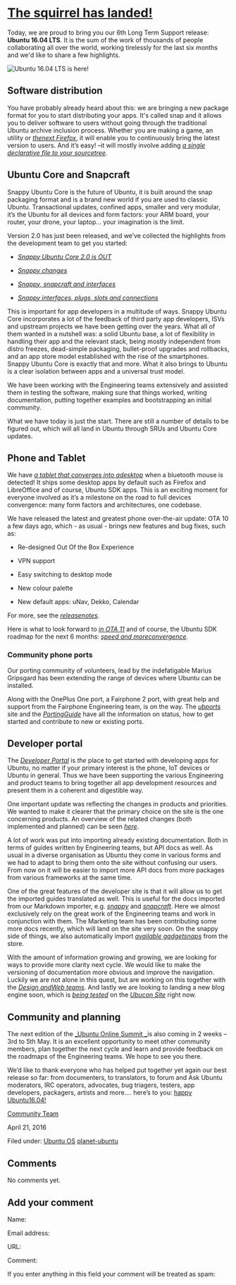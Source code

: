 





#  [The squirrel has landed!](/en/blog/2016/04/21/the-squirrel-has-landed/)

Today, we are proud to bring you our 6th Long Term Support release: **Ubuntu
16.04 LTS**. It is the sum of the work of thousands of people collaborating
all over the world, working tirelessly for the last six months and we'd like
to share a few highlights.

![Ubuntu 16.04 LTS is here!](http://i.imgur.com/R47hOnz.png)

## Software distribution

You have probably already heard about this: we are bringing a new package
format for you to start distributing your apps. It's called snap and it allows
you to deliver software to users without going through the traditional Ubuntu
archive inclusion process. Whether you are making a game, an utility or [_thenext Firefox_](https://blog.mozilla.org/futurereleases/2016/04/21/firefox-default-browser-for-linux-users-ubuntu-new-snap-format-coming-soon), it will
enable you to continuously bring the latest version to users. And it’s easy!
–it will mostly involve adding [_a single declarative file to your sourcetree_](https://developer.ubuntu.com/en/desktop/).

## Ubuntu Core and Snapcraft

Snappy Ubuntu Core is the future of Ubuntu, it is built around the snap
packaging format and is a brand new world if you are used to classic Ubuntu.
Transactional updates, confined apps, smaller and very modular, it’s the
Ubuntu for all devices and form factors: your ARM board, your router, your
drone, your laptop… your imagination is the limit.

Version 2.0 has just been released, and we’ve collected the highlights from
the development team to get you started:

  * [_Snappy Ubuntu Core 2.0 is OUT_](http://blog.labix.org/2016/04/16/snappy-ubuntu-core-2-0-is-out)

  * [_Snappy changes_](http://blog.labix.org/2016/04/20/snappy-changes)

  * [_Snappy, snapcraft and interfaces_](http://www.zygoon.pl/2016/04/snappy-snapcraft-and-interfaces.html)

  * [_Snappy interfaces, plugs, slots and connections_](http://www.zygoon.pl/2016/04/snappy-interfaces-plugs-slots-connections.html)

This is important for app developers in a multitude of ways. Snappy Ubuntu
Core incorporates a lot of the feedback of third party app developers, ISVs
and upstream projects we have been getting over the years. What all of them
wanted in a nutshell was: a solid Ubuntu base, a lot of flexibility in
handling their app and the relevant stack, being mostly independent from
distro freezes, dead-simple packaging, bullet-proof upgrades and rollbacks,
and an app store model established with the rise of the smartphones. Snappy
Ubuntu Core is exactly that and more. What it also brings to Ubuntu is a clear
isolation between apps and a universal trust model.

We have been working with the Engineering teams extensively and assisted them
in testing the software, making sure that things worked, writing
documentation, putting together examples and bootstrapping an initial
community.

What we have today is just the start. There are still a number of details to
be figured out, which will all land in Ubuntu through SRUs and Ubuntu Core
updates.

## Phone and Tablet

We have [_a tablet that converges into adesktop_](http://www.ubuntu.com/tablet) when a bluetooth mouse is detected! It
ships some desktop apps by default such as Firefox and LibreOffice and of
course, Ubuntu SDK apps. This is an exciting moment for everyone involved as
it’s a milestone on the road to full devices convergence: many form factors
and architectures, one codebase.

We have released the latest and greatest phone over-the-air update: OTA 10 a
few days ago, which - as usual - brings new features and bug fixes, such as:

  * Re-designed Out Of the Box Experience

  * VPN support

  * Easy switching to desktop mode

  * New colour palette

  * New default apps: uNav, Dekko, Calendar

For more, see the [_releasenotes_](https://wiki.ubuntu.com/Touch/ReleaseNotes/OTA-10).

Here is what to look forward to [_in OTA 11_](https://launchpad.net/canonical-devices-system-image/+milestone/11) and of course, the Ubuntu SDK roadmap for
the next 6 months: [_speed and moreconvergence_](https://developer.ubuntu.com/en/blog/2016/03/16/planning-the-sdk-16-10/).

### Community phone ports

Our porting community of volunteers, lead by the indefatigable Marius
Gripsgard has been extending the range of devices where Ubuntu can be
installed.

Along with the OnePlus One port, a Fairphone 2 port, with great help and
support from the Fairphone Engineering team, is on the way. The
[_ubports_](https://ubports.com/) site and the [_PortingGuide_](http://developer.ubuntu.com/en/start/ubuntu-for-devices/porting-new-device/) have all the information on status, how to get started and contribute
to new or existing ports.

## Developer portal

The [_Developer Portal_](https://developer.ubuntu.com/) is _the_ place to get
started with developing apps for Ubuntu, no matter if your primary interest is
the phone, IoT devices or Ubuntu in general. Thus we have been supporting the
various Engineering and product teams to bring together all app development
resources and present them in a coherent and digestible way.

One important update was reflecting the changes in products and priorities. We
wanted to make it clearer that the primary choice on the site is the one
concerning products. An overview of the related changes (both implemented and
planned) can be seen [_here_](https://coggle.it/diagram/Vv0bMp2DmQlVtZWL).

A lot of work was put into importing already existing documentation. Both in
terms of guides written by Engineering teams, but API docs as well. As usual
in a diverse organisation as Ubuntu they come in various forms and we had to
adapt to bring them onto the site without confusing our users. From now on it
will be easier to import more API docs from more packages from various
frameworks at the same time.

One of the great features of the developer site is that it will allow us to
get the imported guides translated as well. This is useful for the docs
imported from our Markdown importer, e.g.
[_snappy_](https://github.com/ubuntu-core/snappy/tree/master/docs) and
[_snapcraft_](https://github.com/ubuntu-core/snapcraft/tree/master/docs). Here
we almost exclusively rely on the great work of the Engineering teams and work
in conjunction with them. The Marketing team has been contributing some more
docs recently, which will land on the site very soon. On the snappy side of
things, we also automatically import [_available gadgetsnaps_](https://developer.ubuntu.com/snappy/start/gadget-snaps) from the
store.

With the amount of information growing and growing, we are looking for ways to
provide more clarity next cycle. We would like to make the versioning of
documentation more obvious and improve the navigation. Luckily we are not
alone in this quest, but are working on this together with the [_Design andWeb teams_](http://design.canonical.com/2016/04/redesigning-ubuntu-coms-navigation/). And lastly we are looking to landing a new blog engine soon,
which is [_being tested_](https://code.launchpad.net/~dholbach/ubucon-site/newsblog/+merge/290402) on the [_Ubucon Site_](http://ubucon.org/en/)
right now.

## Community and planning

The next edition of the [_Ubuntu Online Summit _](http://summit.ubuntu.com/)is
also coming in 2 weeks –3rd to 5th May. It is an excellent opportunity to meet
other community members, plan together the next cycle and learn and provide
feedback on the roadmaps of the Engineering teams. We hope to see you there.

We’d like to thank everyone who has helped put together yet again our best
release so far: from documenters, to translators, to forum and Ask Ubuntu
moderators, IRC operators, advocates, bug triagers, testers, app developers,
packagers, artists and more…. here’s to you: [happy Ubuntu16.04!](http://ubuntu.com)

[Community Team](/en/blog/authors/Community-Team/)

April 21, 2016

Filed under: [Ubuntu OS](/en/blog/tags/Ubuntu%20OS/) [planet-ubuntu](/en/blog/tags/planet-ubuntu/)





## Comments

No comments yet.

## Add your comment

Name:

Email address:

URL:

Comment:

If you enter anything in this field your comment will be treated as spam:






